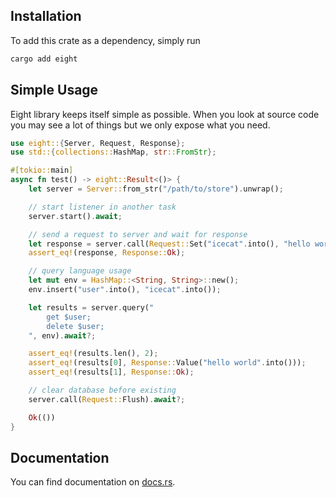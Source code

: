 ## Installation

To add this crate as a dependency, simply run

```bash
cargo add eight
```

## Simple Usage

Eight library keeps itself simple as possible. When you look at source code you may see a lot of things but we only expose what you need.

```rust ignore
use eight::{Server, Request, Response};
use std::{collections::HashMap, str::FromStr};

#[tokio::main]
async fn test() -> eight::Result<()> {
    let server = Server::from_str("/path/to/store").unwrap();

    // start listener in another task
    server.start().await;

    // send a request to server and wait for response
    let response = server.call(Request::Set("icecat".into(), "hello world".into())).await?;
    assert_eq!(response, Response::Ok);

    // query language usage
    let mut env = HashMap::<String, String>::new();
    env.insert("user".into(), "icecat".into());

    let results = server.query("
        get $user;
        delete $user;
    ", env).await?;

    assert_eq!(results.len(), 2);
    assert_eq!(results[0], Response::Value("hello world".into()));
    assert_eq!(results[1], Response::Ok);

    // clear database before existing
    server.call(Request::Flush).await?;

    Ok(())
}
```

## Documentation

You can find documentation on [docs.rs](https://docs.rs/eight).
